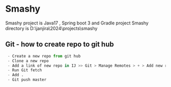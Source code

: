# Smashy
Smashy project is Java17 , Spring boot 3 and Gradle project
Smashy directory is D:\janjira\2024\projects\smashy


## Git - how to create repo to git hub

```python
 - Create a new repo from git hub
 - Clone a new repo
 - Add a link of new repo in IJ >> Git > Manage Remotes > + > Add new repo link
 - Run Git fetch
 - Add .
 - Git push master

